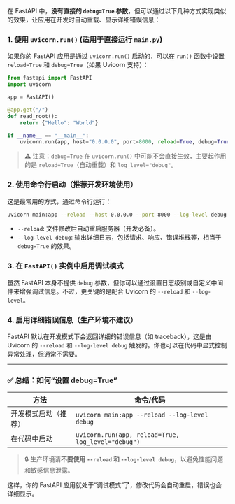 在 FastAPI 中，**没有直接的 `debug=True` 参数**，但可以通过以下几种方式实现类似的效果，让应用在开发时自动重载、显示详细错误信息：

### 1. 使用 `uvicorn.run()` (适用于直接运行 `main.py`)

如果你的 FastAPI 应用是通过 `uvicorn.run()` 启动的，可以在 `run()` 函数中设置 `reload=True` 和 `debug=True`（如果 Uvicorn 支持）：

```python
from fastapi import FastAPI
import uvicorn

app = FastAPI()

@app.get("/")
def read_root():
    return {"Hello": "World"}

if __name__ == "__main__":
    uvicorn.run(app, host="0.0.0.0", port=8000, reload=True, debug=True)
```

> ⚠️ 注意：`debug=True` 在 `uvicorn.run()` 中可能不会直接生效，主要起作用的是 `reload=True`（自动重载）和 `log_level="debug"`。

### 2. 使用命令行启动（推荐开发环境使用）

这是最常用的方式，通过命令行运行：

```bash
uvicorn main:app --reload --host 0.0.0.0 --port 8000 --log-level debug
```

- `--reload`: 文件修改后自动重启服务器（开发必备）。
- `--log-level debug`: 输出详细日志，包括请求、响应、错误堆栈等，相当于 `debug=True` 的效果。

### 3. 在 `FastAPI()` 实例中启用调试模式

虽然 FastAPI 本身不提供 `debug` 参数，但你可以通过设置日志级别或自定义中间件来增强调试信息。不过，更关键的是配合 Uvicorn 的 `--reload` 和 `--log-level`。

### 4. 启用详细错误信息（生产环境不建议）

FastAPI 默认在开发模式下会返回详细的错误信息（如 traceback），这是由 Uvicorn 的 `--reload` 和 `--log-level debug` 触发的。你也可以在代码中显式控制异常处理，但通常不需要。

---

### ✅ 总结：如何“设置 debug=True”

| 方法 | 命令/代码 |
|------|----------|
| 开发模式启动（推荐） | `uvicorn main:app --reload --log-level debug` |
| 在代码中启动 | `uvicorn.run(app, reload=True, log_level="debug")` |

> 🔒 生产环境请**不要使用 `--reload` 和 `--log-level debug`**，以避免性能问题和敏感信息泄露。

这样，你的 FastAPI 应用就处于“调试模式”了，修改代码会自动重启，错误也会详细显示。